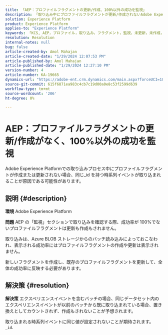 ```yaml
---
title: 「AEP：プロファイルフラグメントの更新/作成、100%以外の成功を監視」
description: 「取り込み中にプロファイルフラグメントが更新/作成されないAdobe Experience Platformの問題を修正する方法を説明します。」
solution: Experience Platform
product: Experience Platform
applies-to: "Experience Platform"
keywords: 「KCS, AEP，プロファイル，取り込み，フラグメント，監視，未更新，未作成，成功率 100%ではない， Adobe Experience Platform」
resolution: Resolution
internal-notes: null
bug: false
article-created-by: Amol Mahajan
article-created-date: "1/29/2024 12:07:53 PM"
article-published-by: Amol Mahajan
article-published-date: "1/29/2024 12:27:10 PM"
version-number: 4
article-number: KA-19665
dynamics-url: "https://adobe-ent.crm.dynamics.com/main.aspx?forceUCI=1&pagetype=entityrecord&etn=knowledgearticle&id=61923f04-9fbe-ee11-9079-6045bd0061cb"
source-git-commit: 615f6871ea983c4cb7c19d00a0e8c53f2599d639
workflow-type: tm+mt
source-wordcount: '206'
ht-degree: 0%

---
```


# AEP：プロファイルフラグメントの更新/作成がなく、100%以外の成功を監視


Adobe Experience Platformでの取り込みプロセス中にプロファイルフラグメントが作成または更新されない場合、同じ_id を持つ時系列イベントが取り込まれることが原因である可能性があります。

## 説明 {#description}


<b>環境</b>
Adobe Experience Platform

<b>問題</b>
AEP の「監視」セクションで取り込みを確認する際、成功率が 100%でないプロファイルフラグメントは更新も作成もされません。

取り込みは、Azure BLOB ストレージからのバッチ読み込みによっておこなわれ、表示される成功率にはプロファイルフラグメントの作成や更新は表示されません。

新しいフラグメントを作成し、既存のプロファイルフラグメントを更新して、全体の成功率に反映する必要があります。


## 解決策 {#resolution}


<b>解決策</b>
エクスペリエンスイベントを含むバッチの場合、同じデータセット内のエクスペリエンスイベントが以前のバッチから既に取り込まれている場合、置き換えとしてカウントされず、作成もされないことが予想されます。

取り込まれる時系列イベントに同じ値が設定されないことが期待されます。 `_id`.
